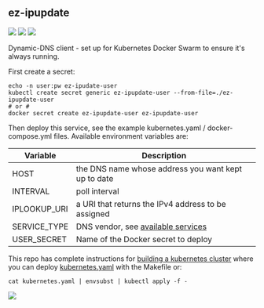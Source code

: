 ## ez-ipupdate
[![](https://images.microbadger.com/badges/version/instantlinux/ez-ipupdate.svg)](https://microbadger.com/images/instantlinux/ez-ipupdate "Version badge") [![](https://images.microbadger.com/badges/image/instantlinux/ez-ipupdate.svg)](https://microbadger.com/images/instantlinux/ez-ipupdate "Image badge") [![](https://images.microbadger.com/badges/commit/instantlinux/ez-ipupdate.svg)](https://microbadger.com/images/instantlinux/ez-ipupdate "Commit badge")

Dynamic-DNS client - set up for Kubernetes Docker Swarm to ensure it's always running.

First create a secret:

    echo -n user:pw ez-ipudate-user
    kubectl create secret generic ez-ipupdate-user --from-file=./ez-ipupdate-user
    # or #
    docker secret create ez-ipupdate-user ez-ipupdate-user

Then deploy this service, see the example kubernetes.yaml / docker-compose.yml files. Available environment variables are:

| Variable | Description |
| -------- | ----------- |
| HOST | the DNS name whose address you want kept up to date |
| INTERVAL | poll interval |
| IPLOOKUP_URI | a URI that returns the IPv4 address to be assigned |
| SERVICE_TYPE | DNS vendor, see [available services](http://leaf.sourceforge.net/doc/bucu-ezipupd.html) |
| USER_SECRET | Name of the Docker secret to deploy |

This repo has complete instructions for
[building a kubernetes cluster](https://github.com/instantlinux/docker-tools/blob/master/k8s/README.md) where you can deploy [kubernetes.yaml](https://github.com/instantlinux/docker-tools/blob/master/images/ez-ipupdate/kubernetes.yaml) with the Makefile or:
~~~
cat kubernetes.yaml | envsubst | kubectl apply -f -
~~~

[![](https://images.microbadger.com/badges/license/instantlinux/ez-ipupdate.svg)](https://microbadger.com/images/instantlinux/ez-ipupdate "License badge")
